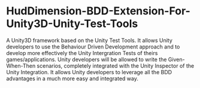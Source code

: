 # HudDimension-BDD-Extension-For-Unity3D-Unity-Test-Tools
A Unity3D framework based on the Unity Test Tools. It allows Unity developers to use the Behaviour Driven Development approach and to develop more effectively the Unity Intergration Tests of theirs games/applications. Unity developers will be allowed to write the Given-When-Then scenarios, completely integrated with the Unity Inspector of the Unity Integration. It allows Unity developers to leverage all the BDD advantages in a much more easy and integrated way.
